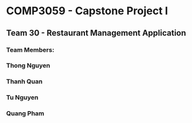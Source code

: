 # COMP3059 - Capstone Project I
## Team 30 - Restaurant Management Application

### Team Members:
### Thong Nguyen
### Thanh Quan
### Tu Nguyen
### Quang Pham
